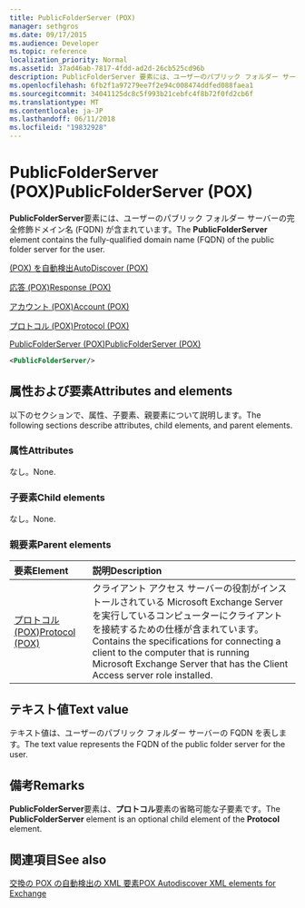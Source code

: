 ```yaml
---
title: PublicFolderServer (POX)
manager: sethgros
ms.date: 09/17/2015
ms.audience: Developer
ms.topic: reference
localization_priority: Normal
ms.assetid: 37ad46ab-7817-4fdd-ad2d-26cb525cd96b
description: PublicFolderServer 要素には、ユーザーのパブリック フォルダー サーバーの完全修飾ドメイン名 (FQDN) が含まれています。
ms.openlocfilehash: 6fb2f1a97279ee7f2e94c008474ddfed088faea1
ms.sourcegitcommit: 34041125dc8c5f993b21cebfc4f8b72f0fd2cb6f
ms.translationtype: MT
ms.contentlocale: ja-JP
ms.lasthandoff: 06/11/2018
ms.locfileid: "19832928"
---
```

# <a name="publicfolderserver-pox"></a><span data-ttu-id="021e7-103">PublicFolderServer (POX)</span><span class="sxs-lookup"><span data-stu-id="021e7-103">PublicFolderServer (POX)</span></span>

<span data-ttu-id="021e7-104">**PublicFolderServer**要素には、ユーザーのパブリック フォルダー サーバーの完全修飾ドメイン名 (FQDN) が含まれています。</span><span class="sxs-lookup"><span data-stu-id="021e7-104">The **PublicFolderServer** element contains the fully-qualified domain name (FQDN) of the public folder server for the user.</span></span> 
  
[<span data-ttu-id="021e7-105">(POX) を自動検出</span><span class="sxs-lookup"><span data-stu-id="021e7-105">AutoDiscover (POX)</span></span>](autodiscover-pox.md)
  
[<span data-ttu-id="021e7-106">応答 (POX)</span><span class="sxs-lookup"><span data-stu-id="021e7-106">Response (POX)</span></span>](response-pox.md)
  
[<span data-ttu-id="021e7-107">アカウント (POX)</span><span class="sxs-lookup"><span data-stu-id="021e7-107">Account (POX)</span></span>](account-pox.md)
  
[<span data-ttu-id="021e7-108">プロトコル (POX)</span><span class="sxs-lookup"><span data-stu-id="021e7-108">Protocol (POX)</span></span>](protocol-pox.md)
  
[<span data-ttu-id="021e7-109">PublicFolderServer (POX)</span><span class="sxs-lookup"><span data-stu-id="021e7-109">PublicFolderServer (POX)</span></span>](publicfolderserver-pox.md)
  
```XML
<PublicFolderServer/>
```

## <a name="attributes-and-elements"></a><span data-ttu-id="021e7-110">属性および要素</span><span class="sxs-lookup"><span data-stu-id="021e7-110">Attributes and elements</span></span>

<span data-ttu-id="021e7-111">以下のセクションで、属性、子要素、親要素について説明します。</span><span class="sxs-lookup"><span data-stu-id="021e7-111">The following sections describe attributes, child elements, and parent elements.</span></span>
  
### <a name="attributes"></a><span data-ttu-id="021e7-112">属性</span><span class="sxs-lookup"><span data-stu-id="021e7-112">Attributes</span></span>

<span data-ttu-id="021e7-113">なし。</span><span class="sxs-lookup"><span data-stu-id="021e7-113">None.</span></span>
  
### <a name="child-elements"></a><span data-ttu-id="021e7-114">子要素</span><span class="sxs-lookup"><span data-stu-id="021e7-114">Child elements</span></span>

<span data-ttu-id="021e7-115">なし。</span><span class="sxs-lookup"><span data-stu-id="021e7-115">None.</span></span>
  
### <a name="parent-elements"></a><span data-ttu-id="021e7-116">親要素</span><span class="sxs-lookup"><span data-stu-id="021e7-116">Parent elements</span></span>

|<span data-ttu-id="021e7-117">**要素**</span><span class="sxs-lookup"><span data-stu-id="021e7-117">**Element**</span></span>|<span data-ttu-id="021e7-118">**説明**</span><span class="sxs-lookup"><span data-stu-id="021e7-118">**Description**</span></span>|
|:-----|:-----|
|[<span data-ttu-id="021e7-119">プロトコル (POX)</span><span class="sxs-lookup"><span data-stu-id="021e7-119">Protocol (POX)</span></span>](protocol-pox.md) <br/> |<span data-ttu-id="021e7-120">クライアント アクセス サーバーの役割がインストールされている Microsoft Exchange Server を実行しているコンピューターにクライアントを接続するための仕様が含まれています。</span><span class="sxs-lookup"><span data-stu-id="021e7-120">Contains the specifications for connecting a client to the computer that is running Microsoft Exchange Server that has the Client Access server role installed.</span></span>  <br/> |
   
## <a name="text-value"></a><span data-ttu-id="021e7-121">テキスト値</span><span class="sxs-lookup"><span data-stu-id="021e7-121">Text value</span></span>

<span data-ttu-id="021e7-122">テキスト値は、ユーザーのパブリック フォルダー サーバーの FQDN を表します。</span><span class="sxs-lookup"><span data-stu-id="021e7-122">The text value represents the FQDN of the public folder server for the user.</span></span>
  
## <a name="remarks"></a><span data-ttu-id="021e7-123">備考</span><span class="sxs-lookup"><span data-stu-id="021e7-123">Remarks</span></span>

<span data-ttu-id="021e7-124">**PublicFolderServer**要素は、**プロトコル**要素の省略可能な子要素です。</span><span class="sxs-lookup"><span data-stu-id="021e7-124">The **PublicFolderServer** element is an optional child element of the **Protocol** element.</span></span> 
  
## <a name="see-also"></a><span data-ttu-id="021e7-125">関連項目</span><span class="sxs-lookup"><span data-stu-id="021e7-125">See also</span></span>



[<span data-ttu-id="021e7-126">交換の POX の自動検出の XML 要素</span><span class="sxs-lookup"><span data-stu-id="021e7-126">POX Autodiscover XML elements for Exchange</span></span>](pox-autodiscover-xml-elements-for-exchange.md)

